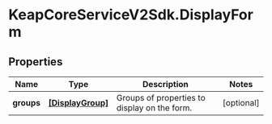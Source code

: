 # KeapCoreServiceV2Sdk.DisplayForm

## Properties

Name | Type | Description | Notes
------------ | ------------- | ------------- | -------------
**groups** | [**[DisplayGroup]**](DisplayGroup.md) | Groups of properties to display on the form. | [optional] 


